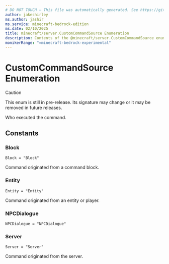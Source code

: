 ```yaml
---
# DO NOT TOUCH — This file was automatically generated. See https://github.com/mojang/minecraftapidocsgenerator to modify descriptions, examples, etc.
author: jakeshirley
ms.author: jashir
ms.service: minecraft-bedrock-edition
ms.date: 02/10/2025
title: minecraft/server.CustomCommandSource Enumeration
description: Contents of the @minecraft/server.CustomCommandSource enumeration.
monikerRange: "=minecraft-bedrock-experimental"
---
```

# CustomCommandSource Enumeration

> [!CAUTION]
> This enum is still in pre-release.  Its signature may change or it may be removed in future releases.

Who executed the command.

## Constants
### **Block**
`Block = "Block"`

Command originated from a command block.
### **Entity**
`Entity = "Entity"`

Command originated from an entity or player.
### **NPCDialogue**
`NPCDialogue = "NPCDialogue"`
### **Server**
`Server = "Server"`

Command originated from the server.
